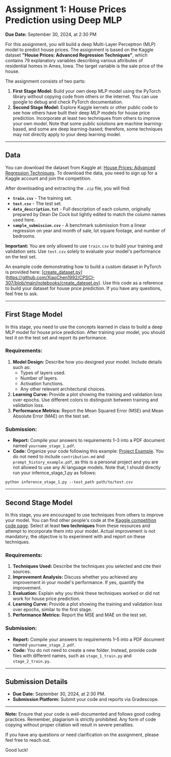 # Assignment 1: House Prices Prediction using Deep MLP

**Due Date:** September 30, 2024, at 2:30 PM

For this assignment, you will build a deep Multi-Layer Perceptron (MLP) model to predict house prices. The assignment is based on the Kaggle dataset **"House Prices: Advanced Regression Techniques"**, which contains 79 explanatory variables describing various attributes of residential homes in Ames, Iowa. The target variable is the sale price of the house.

The assignment consists of two parts:

1. **First Stage Model:** Build your own deep MLP model using the PyTorch library without copying code from others or the internet. You can use google to debug and check PyTorch documentation.
2. **Second Stage Model:** Explore Kaggle kernels or other public code to see how others have built their deep MLP models for house price prediction. Incorporate at least two techniques from others to improve your own model. Note that some public solutions are machine learning-based, and some are deep learning-based; therefore, some techniques may not directly apply to your deep learning model.

---

## Data

You can download the dataset from Kaggle at: [House Prices: Advanced Regression Techniques](https://www.kaggle.com/competitions/house-prices-advanced-regression-techniques). To download the data, you need to sign up for a Kaggle account and join the competition.

After downloading and extracting the `.zip` file, you will find:

- **`train.csv`** - The training set.
- **`test.csv`** - The test set.
- **`data_description.txt`** - Full description of each column, originally prepared by Dean De Cock but lightly edited to match the column names used here.
- **`sample_submission.csv`** - A benchmark submission from a linear regression on year and month of sale, lot square footage, and number of bedrooms.

**Important:** You are only allowed to use `train.csv` to build your training and validation sets. Use `test.csv` solely to evaluate your model's performance on the test set.

An example code demonstrating how to build a custom dataset in PyTorch is provided here: [[create_dataset.py](https://github.com/XiaoChen1992/CPSCI-307/blob/main/notebooks/create_dataset.py)](https://github.com/XiaoChen1992/CPSCI-307/blob/main/notebooks/create_dateset.py). Use this code as a reference to build your dataset for house price prediction. If you have any questions, feel free to ask.

---

## First Stage Model

In this stage, you need to use the concepts learned in class to build a deep MLP model for house price prediction. After training your model, you should test it on the test set and report its performance.

### Requirements:

1. **Model Design:** Describe how you designed your model. Include details such as:
   - Types of layers used.
   - Number of layers.
   - Activation functions.
   - Any other relevant architectural choices.
2. **Learning Curve:** Provide a plot showing the training and validation loss over epochs. Use different colors to distinguish between training and validation loss.
3. **Performance Metrics:** Report the Mean Squared Error (MSE) and Mean Absolute Error (MAE) on the test set.

### Submission:

- **Report:** Compile your answers to requirements 1–3 into a PDF document named `yourname_stage_1.pdf`.
- **Code:** Organize your code following this example: [Project Example](https://github.com/XiaoChen1992/CPSCI-307/tree/main/project_example). You do not need to include `contribution.md` and `prompt_history_example.pdf`, as this is a personal project and you are not allowed to use any AI language models. Note that, I should directly run your infernce_stage_1.py as follows:


```shell
python inference_stage_1.py --test_path path/to/test.csv
```
---

## Second Stage Model

In this stage, you are encouraged to use techniques from others to improve your model. You can find other people's code at the [Kaggle competition code page](https://www.kaggle.com/competitions/house-prices-advanced-regression-techniques/code). Select at least **two techniques** from these resources and attempt to incorporate them into your model. Actual improvement is not mandatory; the objective is to experiment with and report on these techniques.

### Requirements:

1. **Techniques Used:** Describe the techniques you selected and cite their sources.
2. **Improvement Analysis:** Discuss whether you achieved any improvement in your model's performance. If yes, quantify the improvement.
3. **Evaluation:** Explain why you think these techniques worked or did not work for house price prediction.
4. **Learning Curve:** Provide a plot showing the training and validation loss over epochs, similar to the first stage.
5. **Performance Metrics:** Report the MSE and MAE on the test set.

### Submission:

- **Report:** Compile your answers to requirements 1–5 into a PDF document named `yourname_stage_2.pdf`.
- **Code:** You do not need to create a new folder. Instead, provide code files with different names, such as `stage_1_train.py` and `stage_2_train.py`.

---

## Submission Details

- **Due Date:** September 30, 2024, at 2:30 PM.
- **Submission Platform:** Submit your code and reports via Gradescope.

---

**Note:** Ensure that your code is well-documented and follows good coding practices. Remember, plagiarism is strictly prohibited. Any form of code copying without proper citation will result in severe penalties.

If you have any questions or need clarification on the assignment, please feel free to reach out.

Good luck!
